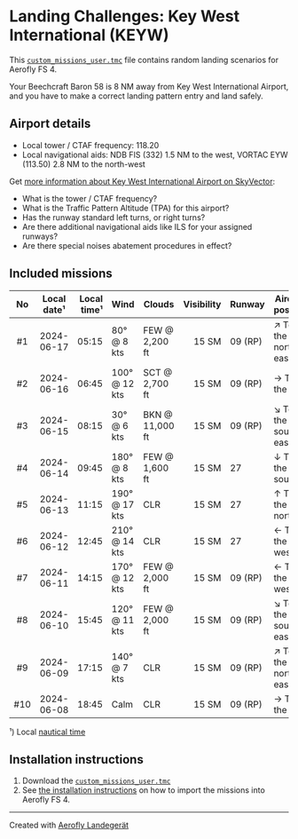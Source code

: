 # Landing Challenges: Key West International (KEYW)

This [`custom_missions_user.tmc`](./custom_missions_user.tmc) file contains random landing scenarios for Aerofly FS 4.

Your Beechcraft Baron 58 is 8 NM away from Key West International Airport, and you have to make a correct landing pattern entry and land safely.

## Airport details

- Local tower / CTAF frequency: 118.20
- Local navigational aids: NDB FIS (332) 1.5 NM to the west, VORTAC EYW (113.50) 2.8 NM to the north-west

Get [more information about Key West International Airport on SkyVector](https://skyvector.com/airport/KEYW):

- What is the tower / CTAF frequency?
- What is the Traffic Pattern Altitude (TPA) for this airport?
- Has the runway standard left turns, or right turns?
- Are there additional navigational aids like ILS for your assigned runways?
- Are there special noises abatement procedures in effect?

## Included missions

| No  | Local date¹ | Local time¹ | Wind          | Clouds          | Visibility | Runway  | Aircraft position    |
| :-: | ----------- | ----------: | ------------- | --------------- | ---------: | ------- | -------------------- |
| #1  | 2024-06-17  |       05:15 | 80° @ 8 kts   | FEW @ 2,200 ft  |      15 SM | 09 (RP) | ↗ To the north-east |
| #2  | 2024-06-16  |       06:45 | 100° @ 12 kts | SCT @ 2,700 ft  |      15 SM | 09 (RP) | → To the east        |
| #3  | 2024-06-15  |       08:15 | 30° @ 6 kts   | BKN @ 11,000 ft |      15 SM | 09 (RP) | ↘ To the south-east |
| #4  | 2024-06-14  |       09:45 | 180° @ 8 kts  | FEW @ 1,600 ft  |      15 SM | 27      | ↓ To the south       |
| #5  | 2024-06-13  |       11:15 | 190° @ 17 kts | CLR             |      15 SM | 27      | ↑ To the north       |
| #6  | 2024-06-12  |       12:45 | 210° @ 14 kts | CLR             |      15 SM | 27      | ← To the west        |
| #7  | 2024-06-11  |       14:15 | 170° @ 12 kts | FEW @ 2,000 ft  |      15 SM | 09 (RP) | ← To the west        |
| #8  | 2024-06-10  |       15:45 | 120° @ 11 kts | FEW @ 2,000 ft  |      15 SM | 09 (RP) | ↘ To the south-east |
| #9  | 2024-06-09  |       17:15 | 140° @ 7 kts  | CLR             |      15 SM | 09 (RP) | ↗ To the north-east |
| #10 | 2024-06-08  |       18:45 | Calm          | CLR             |      15 SM | 09 (RP) | → To the east        |

¹) Local [nautical time](https://en.wikipedia.org/wiki/Nautical_time)

## Installation instructions

1. Download the [`custom_missions_user.tmc`](./custom_missions_user.tmc)
2. See [the installation instructions](https://fboes.github.io/aerofly-missions/docs/generic-installation.html) on how to import the missions into Aerofly FS 4.

---

Created with [Aerofly Landegerät](https://github.com/fboes/aerofly-patterns)
